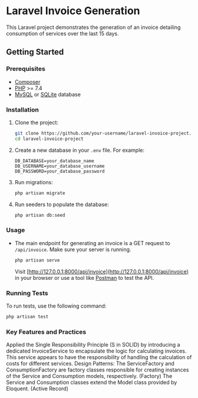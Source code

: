 # Laravel Invoice Generation

This Laravel project demonstrates the generation of an invoice detailing consumption of services over the last 15 days.

## Getting Started

### Prerequisites

- [Composer](https://getcomposer.org/)
- [PHP](https://www.php.net/) >= 7.4
- [MySQL](https://www.mysql.com/) or [SQLite](https://www.sqlite.org/) database

### Installation

1. Clone the project:

    ```bash
    git clone https://github.com/your-username/laravel-invoice-project.git
    cd laravel-invoice-project
    ```

2. Create a new database in your `.env` file. For example:

    ```env
    DB_DATABASE=your_database_name
    DB_USERNAME=your_database_username
    DB_PASSWORD=your_database_password
    ```

3. Run migrations:

    ```bash
    php artisan migrate
    ```

4. Run seeders to populate the database:

    ```bash
    php artisan db:seed
    ```

### Usage

- The main endpoint for generating an invoice is a GET request to `/api/invoice`. Make sure your server is running.

    ```bash
    php artisan serve
    ```

    Visit [http://127.0.0.1:8000/api/invoice](http://127.0.0.1:8000/api/invoice) in your browser or use a tool like [Postman](https://www.postman.com/) to test the API.

### Running Tests

To run tests, use the following command:

```bash
php artisan test
```

### Key Features and Practices

Applied the Single Responsibility Principle (S in SOLID) by introducing a dedicated InvoiceService to encapsulate the logic for calculating invoices. This service appears to have the responsibility of handling the calculation of costs for different services.
Design Patterns: 
The ServiceFactory and ConsumptionFactory are factory classes responsible for creating instances of the Service and Consumption models, respectively. (Factory)
The Service and Consumption classes extend the Model class provided by Eloquent. (Active Record)


